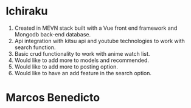 
# Ichiraku

1. Created in MEVN stack built with a Vue front end framework and Mongodb back-end database.
2. Api integration with kitsu api and youtube technologies to work with search function.
3. Basic crud functionality to work with anime watch list.
4. Would like to add more to models and recommended.
5. Would like to add more to posting option.
6. Would like to have an add feature in the search option.

# Marcos Benedicto
